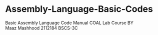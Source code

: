 # Assembly-Language-Basic-Codes
Basic Assembly Language Code Manual
COAL Lab Course 
BY  
Maaz Mashhood 2112184 BSCS-3C
